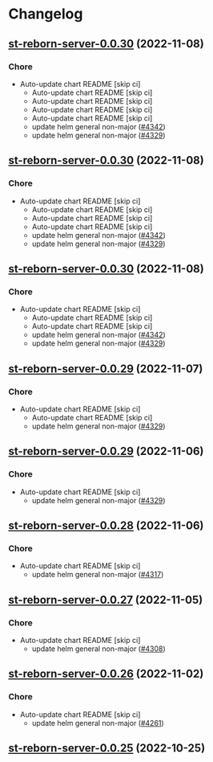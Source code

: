 # Changelog



## [st-reborn-server-0.0.30](https://github.com/truecharts/charts/compare/st-reborn-server-0.0.28...st-reborn-server-0.0.30) (2022-11-08)

### Chore

- Auto-update chart README [skip ci]
  - Auto-update chart README [skip ci]
  - Auto-update chart README [skip ci]
  - Auto-update chart README [skip ci]
  - Auto-update chart README [skip ci]
  - update helm general non-major ([#4342](https://github.com/truecharts/charts/issues/4342))
  - update helm general non-major ([#4329](https://github.com/truecharts/charts/issues/4329))




## [st-reborn-server-0.0.30](https://github.com/truecharts/charts/compare/st-reborn-server-0.0.28...st-reborn-server-0.0.30) (2022-11-08)

### Chore

- Auto-update chart README [skip ci]
  - Auto-update chart README [skip ci]
  - Auto-update chart README [skip ci]
  - Auto-update chart README [skip ci]
  - update helm general non-major ([#4342](https://github.com/truecharts/charts/issues/4342))
  - update helm general non-major ([#4329](https://github.com/truecharts/charts/issues/4329))




## [st-reborn-server-0.0.30](https://github.com/truecharts/charts/compare/st-reborn-server-0.0.28...st-reborn-server-0.0.30) (2022-11-08)

### Chore

- Auto-update chart README [skip ci]
  - Auto-update chart README [skip ci]
  - Auto-update chart README [skip ci]
  - update helm general non-major ([#4342](https://github.com/truecharts/charts/issues/4342))
  - update helm general non-major ([#4329](https://github.com/truecharts/charts/issues/4329))




## [st-reborn-server-0.0.29](https://github.com/truecharts/charts/compare/st-reborn-server-0.0.28...st-reborn-server-0.0.29) (2022-11-07)

### Chore

- Auto-update chart README [skip ci]
  - Auto-update chart README [skip ci]
  - update helm general non-major ([#4329](https://github.com/truecharts/charts/issues/4329))




## [st-reborn-server-0.0.29](https://github.com/truecharts/charts/compare/st-reborn-server-0.0.28...st-reborn-server-0.0.29) (2022-11-06)

### Chore

- Auto-update chart README [skip ci]
  - update helm general non-major ([#4329](https://github.com/truecharts/charts/issues/4329))




## [st-reborn-server-0.0.28](https://github.com/truecharts/charts/compare/st-reborn-server-0.0.27...st-reborn-server-0.0.28) (2022-11-06)

### Chore

- Auto-update chart README [skip ci]
  - update helm general non-major ([#4317](https://github.com/truecharts/charts/issues/4317))




## [st-reborn-server-0.0.27](https://github.com/truecharts/charts/compare/st-reborn-server-0.0.26...st-reborn-server-0.0.27) (2022-11-05)

### Chore

- Auto-update chart README [skip ci]
  - update helm general non-major ([#4308](https://github.com/truecharts/charts/issues/4308))




## [st-reborn-server-0.0.26](https://github.com/truecharts/charts/compare/st-reborn-server-0.0.25...st-reborn-server-0.0.26) (2022-11-02)

### Chore

- Auto-update chart README [skip ci]
  - update helm general non-major ([#4261](https://github.com/truecharts/charts/issues/4261))




## [st-reborn-server-0.0.25](https://github.com/truecharts/charts/compare/st-reborn-server-0.0.24...st-reborn-server-0.0.25) (2022-10-25)

